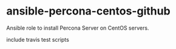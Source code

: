 # ansible-percona-centos-github

Ansible role to install Percona Server on CentOS servers.

include travis test scripts
